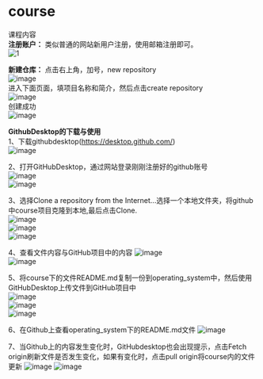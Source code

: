 # course
课程内容  
**注册账户：** 类似普通的网站新用户注册，使用邮箱注册即可。  
![1](https://github.com/Why-Ming/course/assets/58331685/071ac4b5-f1f2-4b86-9433-1a742d3e4e0b)  

**新建仓库：** 点击右上角，加号，new repository  
![image](https://github.com/Why-Ming/course/assets/58331685/285d321d-35f6-4e2d-8821-52daa8fad472)  
进入下面页面，填项目名称和简介，然后点击create repository    
![image](https://github.com/Why-Ming/course/assets/58331685/0282ff0d-2695-43d4-b53b-e40416192765)  
创建成功  
![image](https://github.com/Why-Ming/course/assets/58331685/4d33b19f-85f3-4a67-a1e4-bef14a8a8c6e)  

**GithubDesktop的下载与使用**  
1、下载githubdesktop(https://desktop.github.com/)  
![image](https://github.com/Why-Ming/course/assets/58331685/35527dfc-8c17-4e3f-8a09-86cbd015e69f)  

2、打开GitHubDesktop，通过网站登录刚刚注册好的github账号  
![image](https://github.com/Why-Ming/course/assets/58331685/287e1cfb-9ff5-4b47-9b1a-892cec81539c)  
![image](https://github.com/Why-Ming/course/assets/58331685/59e4460d-f2ff-4319-ac03-8b4f55bb996b)  



3、选择Clone a repository from the Internet...选择一个本地文件夹，将github中course项目克隆到本地,最后点击Clone.  
![image](https://github.com/Why-Ming/course/assets/58331685/08c25701-aca7-47e7-8ba0-7ee28d3ea1b5)  
![image](https://github.com/Why-Ming/course/assets/58331685/486291c8-1bde-4550-9400-31ac1695b6fa)  
![image](https://github.com/Why-Ming/course/assets/58331685/7cf7c0b6-58d2-4077-b68d-1d8b5e50f8f4)  

4、查看文件内容与GitHub项目中的内容
![image](https://github.com/Why-Ming/course/assets/58331685/1d066639-9286-4100-86c7-dfa9be87a900)  
![image](https://github.com/Why-Ming/course/assets/58331685/478f75ac-cb03-47a2-af37-924390cdcdba)  


5、将course下的文件README.md复制一份到operating_system中，然后使用GitHubDesktop上传文件到GitHub项目中  
![image](https://github.com/Why-Ming/course/assets/58331685/4fb813ca-9b98-4aed-8811-3b9221f4a346)  
![image](https://github.com/Why-Ming/course/assets/58331685/598c017a-f0fb-45dd-b82f-3e13fde6d299)  
![image](https://github.com/Why-Ming/course/assets/58331685/cc7cf478-e541-49b6-87a8-08f30ec85d1f)  

6、在Github上查看operating_system下的README.md文件
![image](https://github.com/Why-Ming/course/assets/58331685/7553f8c5-1d37-46e5-9e41-ca634bbe0057)  

7、当Github上的内容发生变化时，GitHubdesktop也会出现提示，点击Fetch origin刷新文件是否发生变化，如果有变化时，点击pull origin将course内的文件更新
![image](https://github.com/Why-Ming/course/assets/58331685/ce7cd21e-fd95-4833-9d85-fccfaaec167b)
![image](https://github.com/Why-Ming/course/assets/58331685/6579c310-62f3-40aa-aeeb-1c7d4d121833)




